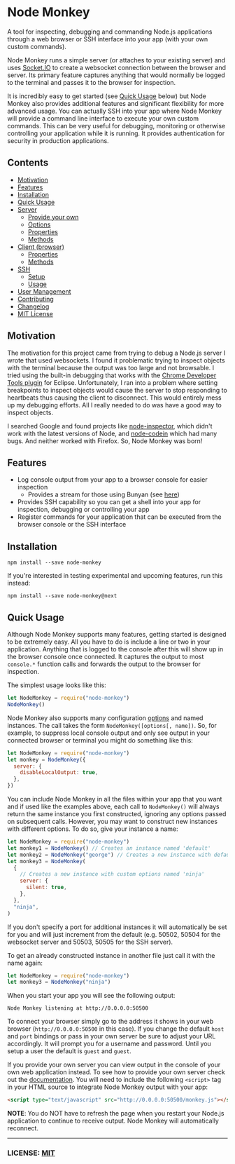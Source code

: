 # Node Monkey

A tool for inspecting, debugging and commanding Node.js applications through a web browser or SSH interface into your app (with your own custom commands).

Node Monkey runs a simple server (or attaches to your existing server) and uses [Socket.IO](https://github.com/LearnBoost/socket.io) to create a websocket connection between the browser and server. Its primary feature captures anything that would normally be logged to the terminal and passes it to the browser for inspection.

It is incredibly easy to get started (see [Quick Usage](#quick-usage) below) but Node Monkey also provides additional features and significant flexibility for more advanced usage. You can actually SSH into your app where Node Monkey will provide a command line interface to execute your own custom commands. This can be very useful for debugging, monitoring or otherwise controlling your application while it is running. It provides authentication for security in production applications.

## Contents

- [Motivation](#motivation)
- [Features](#features)
- [Installation](#installation)
- [Quick Usage](#quick-usage)
- [Server](doc/usage/server.md)
  - [Provide your own](doc/usage/server.md#provide-your-own)
  - [Options](doc/usage/server.md#options)
  - [Properties](doc/usage/server.md#properties)
  - [Methods](doc/usage/server.md#methods)
- [Client (browser)](doc/usage/client.md)
  - [Properties](doc/usage/client.md#properties)
  - [Methods](doc/usage/client.md#methods)
- [SSH](doc/usage/ssh.md)
  - [Setup](doc/usage/ssh.md#setup)
  - [Usage](doc/usage/ssh.md#usage)
- [User Management](doc/usage/user-management.md)
- [Contributing](doc/usage/contributing.md)
- [Changelog](CHANGELOG.md)
- [MIT License](LICENSE.md)

## Motivation

The motivation for this project came from trying to debug a Node.js server I wrote that used websockets. I found it problematic trying to inspect objects with the terminal because the output was too large and not browsable. I tried using the built-in debugging that works with the [Chrome Developer Tools plugin](https://github.com/joyent/node/wiki/using-eclipse-as-node-applications-debugger) for Eclipse. Unfortunately, I ran into a problem where setting breakpoints to inspect objects would cause the server to stop responding to heartbeats thus causing the client to disconnect. This would entirely mess up my debugging efforts. All I really needed to do was have a good way to inspect objects.

I searched Google and found projects like [node-inspector](https://github.com/dannycoates/node-inspector), which didn't work with the latest versions of Node, and [node-codein](http://thomashunter.name/blog/nodejs-console-object-debug-inspector/) which had many bugs. And neither worked with Firefox. So, Node Monkey was born!

## Features

- Log console output from your app to a browser console for easier inspection
  - Provides a stream for those using Bunyan (see [here](doc/usage/server.md#nodemonkeybunyan_stream))
- Provides SSH capability so you can get a shell into your app for inspection, debugging or controlling your app
- Register commands for your application that can be executed from the browser console or the SSH interface

## Installation

```
npm install --save node-monkey
```

If you're interested in testing experimental and upcoming features, run this instead:

```
npm install --save node-monkey@next
```

## Quick Usage

Although Node Monkey supports many features, getting started is designed to be extremely easy. All you have to do is include a line or two in your application. Anything that is logged to the console after this will show up in the browser console once connected. It captures the output to most `console.*` function calls and forwards the output to the browser for inspection.

The simplest usage looks like this:

```js
let NodeMonkey = require("node-monkey")
NodeMonkey()
```

Node Monkey also supports many configuration [options](doc/usage/server.md#options) and named instances. The call takes the form `NodeMonkey([options[, name])`. So, for example, to suppress local console output and only see output in your connected browser or terminal you might do something like this:

```js
let NodeMonkey = require("node-monkey")
let monkey = NodeMonkey({
  server: {
    disableLocalOutput: true,
  },
})
```

You can include Node Monkey in all the files within your app that you want and if used like the examples above, each call to `NodeMonkey()` will always return the same instance you first constructed, ignoring any options passed on subsequent calls. However, you may want to construct new instances with different options. To do so, give your instance a name:

```js
let NodeMonkey = require("node-monkey")
let monkey1 = NodeMonkey() // Creates an instance named 'default'
let monkey2 = NodeMonkey("george") // Creates a new instance with default options
let monkey3 = NodeMonkey(
  {
    // Creates a new instance with custom options named 'ninja'
    server: {
      silent: true,
    },
  },
  "ninja",
)
```

If you don't specify a port for additional instances it will automatically be set for you and will just increment from the default (e.g. 50502, 50504 for the websocket server and 50503, 50505 for the SSH server).

To get an already constructed instance in another file just call it with the name again:

```js
let NodeMonkey = require("node-monkey")
let monkey3 = NodeMonkey("ninja")
```

When you start your app you will see the following output:

```
Node Monkey listening at http://0.0.0.0:50500
```

To connect your browser simply go to the address it shows in your web browser (`http://0.0.0.0:50500` in this case). If you change the default `host` and `port` bindings or pass in your own server be sure to adjust your URL accordingly. It will prompt you for a username and password. Until you setup a user the default is `guest` and `guest`.

If you provide your own server you can view output in the console of your own web application instead. To see how to provide your own server check out the [documentation](doc/usage/server.md#provide-your-own). You will need to include the following `<script>` tag in your HTML source to integrate Node Monkey output with your app:

```html
<script type="text/javascript" src="http://0.0.0.0:50500/monkey.js"></script>
```

**NOTE**: You do NOT have to refresh the page when you restart your Node.js application to continue to receive output. Node Monkey will automatically reconnect.

---

### LICENSE: [MIT](LICENSE.md)
